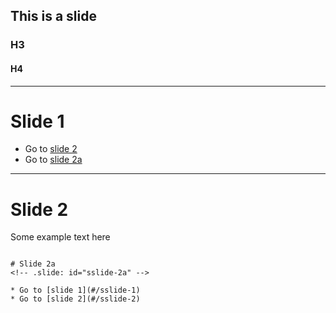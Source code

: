 ## This is a slide

### H3

#### H4

---
<!-- .slide: id="sslide-1" -->

# Slide 1

* Go to [slide 2](#/sslide-2)
* Go to [slide 2a](#/sslide-2a)

---

# Slide 2
<!-- .slide: id="sslide-2" -->
Some example text here

~~~

# Slide 2a
<!-- .slide: id="sslide-2a" -->

* Go to [slide 1](#/sslide-1)
* Go to [slide 2](#/sslide-2)
